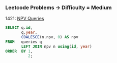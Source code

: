 ### Leetcode Problems -> Difficulty = Medium

1421: [NPV Queries](https://leetcode.com/problems/npv-queries/)

```sql
SELECT q.id,
       q.year,
       COALESCE(n.npv, 0) AS npv
FROM   queries q
       LEFT JOIN npv n using(id, year)
ORDER  BY 1,
          2; 
```